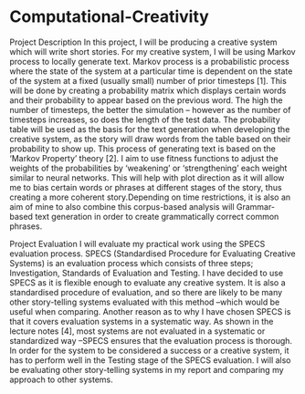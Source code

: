 # Computational-Creativity
Project Description 
In this project, I will be producing a creative system which will write short stories. 
For my creative system, I will be using Markov process to locally generate text. Markov process is a probabilistic process where the state of the system at a particular time is dependent on the state of the system at a fixed (usually small) number of prior timesteps [1]. This will be done by creating a probability matrix which displays certain words and their probability to appear based on the previous word. The high the number of timesteps, the better the simulation – however as the number of timesteps increases, so does the length of the test data. The probability table will be used as the basis for the text generation when developing the creative system, as the story will draw words from the table based on their probability to show up. This process of generating text is based on the ‘Markov Property’ theory [2]. I aim to use fitness functions to adjust the weights of the probabilities by ‘weakening’ or ‘strengthening’ each weight similar to neural networks.  This will help with plot direction as it will allow me to bias certain words or phrases at different stages of the story, thus creating a more coherent story.Depending on time restrictions, it is also an aim of mine to also combine this corpus-based analysis will Grammar-based text generation in order to create grammatically correct common phrases.

Project Evaluation 
I will evaluate my practical work using the SPECS evaluation process. SPECS (Standardised Procedure for Evaluating Creative Systems) is an evaluation process which consists of three steps; Investigation, Standards of Evaluation and Testing. 
I have decided to use SPECS as it is flexible enough to evaluate any creative system. It is also a standardised procedure of evaluation, and so there are likely to be many other story-telling systems evaluated with this method –which would be useful when comparing. Another reason as to why I have chosen SPECS is that it covers evaluation systems in a systematic way. As shown in the lecture notes [4], most systems are not evaluated in a systematic or standardized way –SPECS ensures that the evaluation process is thorough. 
In order for the system to be considered a success or a creative system, it has to perform well in the Testing stage of the SPECS evaluation. I will also be evaluating other story-telling systems in my report and comparing my approach to other systems.
